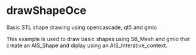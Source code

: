 # drawShapeOce
Basic STL shape drawing using opencascade, qt5 and gmio

This example is used to draw basic shapes using Stl_Mesh and gmio that create
an AIS_Shape and diplay using an AIS_Interative_context.  




